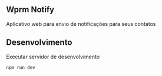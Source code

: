 ## Wprm Notify

Aplicativo web para envio de notificações para seus contatos

## Desenvolvimento

Executar servidor de desenvolvimento

```bash
npm run dev
```